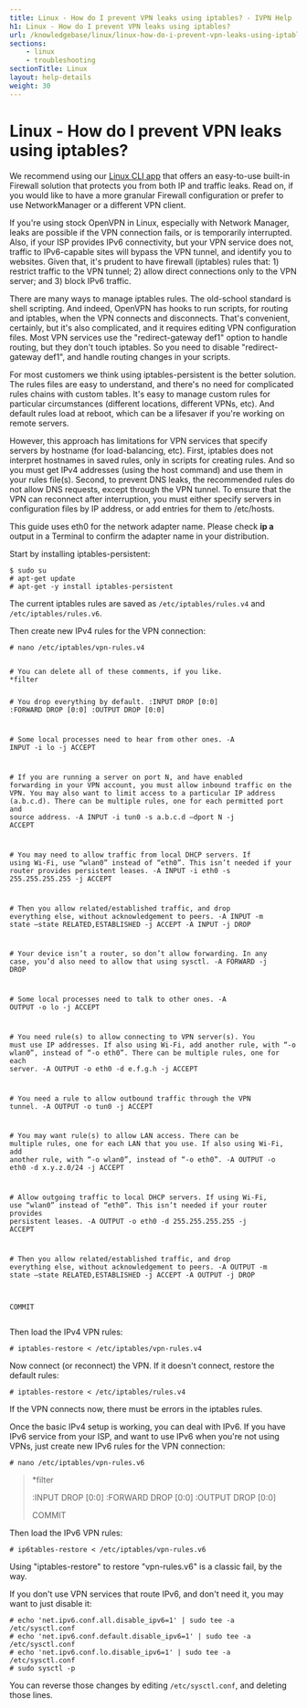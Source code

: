 ```yaml
---
title: Linux - How do I prevent VPN leaks using iptables? - IVPN Help
h1: Linux - How do I prevent VPN leaks using iptables?
url: /knowledgebase/linux/linux-how-do-i-prevent-vpn-leaks-using-iptables/
sections:
    - linux
    - troubleshooting
sectionTitle: Linux
layout: help-details
weight: 30
---
```

# Linux - How do I prevent VPN leaks using iptables?

<div markdown="1" class="notice notice--info">
We recommend using our <a href="/apps-linux/">Linux CLI app</a> that offers an easy-to-use built-in Firewall solution that protects you from both IP and traffic leaks. Read on, if you would like to have a more granular Firewall configuration or prefer to use NetworkManager or a different VPN client.
</div>

If you're using stock OpenVPN in Linux, especially with Network Manager, leaks are possible if the VPN connection fails, or is temporarily interrupted. Also, if your ISP provides IPv6 connectivity, but your VPN service does not, traffic to IPv6-capable sites will bypass the VPN tunnel, and identify you to websites. Given that, it's prudent to have firewall (iptables) rules that: 1) restrict traffic to the VPN tunnel; 2) allow direct connections only to the VPN server; and 3) block IPv6 traffic.

There are many ways to manage iptables rules. The old-school standard is shell scripting. And indeed, OpenVPN has hooks to run scripts, for routing and iptables, when the VPN connects and disconnects. That's convenient, certainly, but it's also complicated, and it requires editing VPN configuration files. Most VPN services use the "redirect-gateway def1" option to handle routing, but they don't touch iptables. So you need to disable "redirect-gateway def1", and handle routing changes in your scripts.

For most customers we think using iptables-persistent is the better solution. The rules files are easy to understand, and there's no need for complicated rules chains with custom tables. It's easy to manage custom rules for particular circumstances (different locations, different VPNs, etc). And default rules load at reboot, which can be a lifesaver if you're working on remote servers.

However, this approach has limitations for VPN services that specify servers by hostname (for load-balancing, etc). First, iptables does not interpret hostnames in saved rules, only in scripts for creating rules. And so you must get IPv4 addresses (using the host command) and use them in your rules file(s). Second, to prevent DNS leaks, the recommended rules do not allow DNS requests, except through the VPN tunnel. To ensure that the VPN can reconnect after interruption, you must either specify servers in configuration files by IP address, or add entries for them to /etc/hosts.

<div markdown="1" class="notice notice--warning">
This guide uses eth0 for the network adapter name. Please check <strong>ip a</strong> output in a Terminal to confirm the adapter name in your distribution.
</div>

Start by installing iptables-persistent:

```
$ sudo su
# apt-get update
# apt-get -y install iptables-persistent
```

The current iptables rules are saved as `/etc/iptables/rules.v4` and `/etc/iptables/rules.v6`.

Then create new IPv4 rules for the VPN connection:

```
# nano /etc/iptables/vpn-rules.v4
```

<div class="highlight">
<pre>
<code class="language-shell" data-lang="shell">
<span># You can delete all of these comments, if you like.</span>
*filter

<span># You drop everything by default.</span>
:INPUT DROP [0:0]
:FORWARD DROP [0:0]
:OUTPUT DROP [0:0]

<span># Some local processes need to hear from other ones.</span>
-A INPUT -i lo -j ACCEPT

<span># If you are running a server on port N, and have enabled forwarding in your VPN account, you must allow inbound traffic on the VPN. You may also want to limit access to a particular IP address (a.b.c.d). There can be multiple rules, one for each permitted port and source address.</span>
-A INPUT -i tun0 -s a.b.c.d –dport N -j ACCEPT

<span># You may need to allow traffic from local DHCP servers. If using Wi-Fi, use “wlan0” instead of “eth0”. This isn’t needed if your router provides persistent leases.</span>
-A INPUT -i eth0 -s 255.255.255.255 -j ACCEPT

<span># Then you allow related/established traffic, and drop everything else, without acknowledgement to peers.</span>
-A INPUT -m state –state RELATED,ESTABLISHED -j ACCEPT
-A INPUT -j DROP

<span># Your device isn’t a router, so don’t allow forwarding. In any case, you’d also need to allow that using sysctl.</span>
-A FORWARD -j DROP

<span># Some local processes need to talk to other ones.</span>
-A OUTPUT -o lo -j ACCEPT

<span># You need rule(s) to allow connecting to VPN server(s). You must use IP addresses. If also using Wi-Fi, add another rule, with “-o wlan0”, instead of “-o eth0”. There can be multiple rules, one for each server.</span>
-A OUTPUT -o eth0 -d e.f.g.h -j ACCEPT

<span># You need a rule to allow outbound traffic through the VPN tunnel.</span>
-A OUTPUT -o tun0 -j ACCEPT

<span># You may want rule(s) to allow LAN access. There can be multiple rules, one for each LAN that you use. If also using Wi-Fi, add another rule, with “-o wlan0”, instead of “-o eth0”.</span>
-A OUTPUT -o eth0 -d x.y.z.0/24 -j ACCEPT

<span># Allow outgoing traffic to local DHCP servers. If using Wi-Fi, use “wlan0” instead of “eth0”. This isn’t needed if your router provides persistent leases.</span>
-A OUTPUT -o eth0 -d 255.255.255.255 -j ACCEPT

<span># Then you allow related/established traffic, and drop everything else, without acknowledgement to peers.</span>
-A OUTPUT -m state –state RELATED,ESTABLISHED -j ACCEPT
-A OUTPUT -j DROP

COMMIT
</code>
</pre>
</div>

Then load the IPv4 VPN rules:

```
# iptables-restore < /etc/iptables/vpn-rules.v4
```

Now connect (or reconnect) the VPN. If it doesn't connect, restore the default rules:

```
# iptables-restore < /etc/iptables/rules.v4
```

If the VPN connects now, there must be errors in the iptables rules.

Once the basic IPv4 setup is working, you can deal with IPv6. If you have IPv6 service from your ISP, and want to use IPv6 when you're not using VPNs, just create new IPv6 rules for the VPN connection:

```
# nano /etc/iptables/vpn-rules.v6
```

> *filter
> 
> :INPUT DROP [0:0]
> :FORWARD DROP [0:0]
> :OUTPUT DROP [0:0]
> 
> COMMIT

Then load the IPv6 VPN rules:

```
# ip6tables-restore < /etc/iptables/vpn-rules.v6
```

Using "iptables-restore" to restore "vpn-rules.v6" is a classic fail, by the way.

If you don't use VPN services that route IPv6, and don't need it, you may want to just disable it:

```
# echo 'net.ipv6.conf.all.disable_ipv6=1' | sudo tee -a /etc/sysctl.conf
# echo 'net.ipv6.conf.default.disable_ipv6=1' | sudo tee -a /etc/sysctl.conf
# echo 'net.ipv6.conf.lo.disable_ipv6=1' | sudo tee -a /etc/sysctl.conf
# sudo sysctl -p
```

You can reverse those changes by editing `/etc/sysctl.conf`, and deleting those lines.